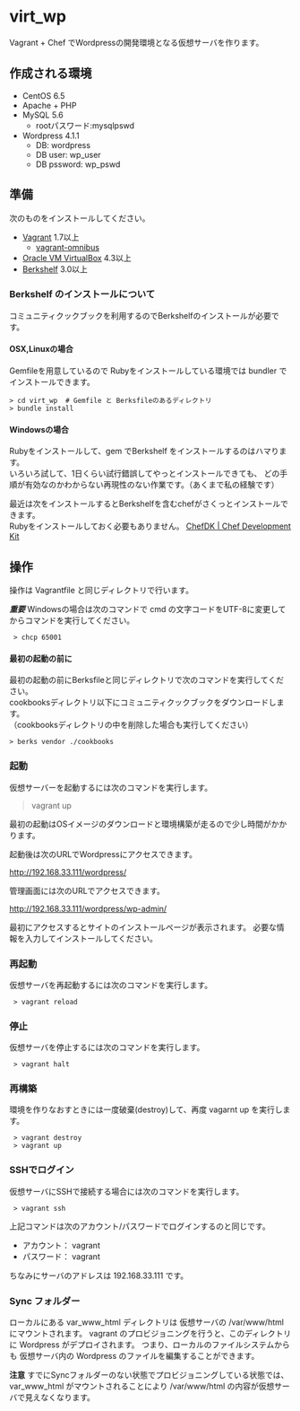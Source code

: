# virt_wp

Vagrant + Chef でWordpressの開発環境となる仮想サーバを作ります。

## 作成される環境

- CentOS 6.5
- Apache + PHP
- MySQL 5.6
  - rootパスワード:mysqlpswd
- Wordpress 4.1.1
  - DB: wordpress
  - DB user: wp_user
  - DB pssword: wp_pswd

## 準備

次のものをインストールしてください。

- [Vagrant](https://www.vagrantup.com/downloads.html) 1.7以上
  - [vagrant-omnibus](https://github.com/chef/vagrant-omnibus)
- [Oracle VM VirtualBox](https://www.virtualbox.org/wiki/Downloads) 4.3以上
- [Berkshelf](http://berkshelf.com/) 3.0以上

### Berkshelf のインストールについて

コミュニティクックブックを利用するのでBerkshelfのインストールが必要です。

#### OSX,Linuxの場合

Gemfileを用意しているので Rubyをインストールしている環境では bundler でインストールできます。

```
> cd virt_wp  # Gemfile と Berksfileのあるディレクトリ
> bundle install
```

#### Windowsの場合

Rubyをインストールして、gem でBerkshelf をインストールするのはハマります。  
いろいろ試して、1日くらい試行錯誤してやっとインストールできても、
どの手順が有効なのかわからない再現性のない作業です。（あくまで私の経験です）

最近は次をインストールするとBerkshelfを含むchefがさくっとインストールできます。  
Rubyをインストールしておく必要もありません。
[ ChefDK | Chef Development Kit](https://downloads.chef.io/chef-dk/windows/#/)

## 操作

操作は Vagrantfile と同じディレクトリで行います。

***重要*** Windowsの場合は次のコマンドで cmd の文字コードをUTF-8に変更してからコマンドを実行してください。

```
 > chcp 65001
```

#### 最初の起動の前に

最初の起動の前にBerksfileと同じディレクトリで次のコマンドを実行してください。  
cookbooksディレクトリ以下にコミュニティクックブックをダウンロードします。  
（cookbooksディレクトリの中を削除した場合も実行してください）

```
> berks vendor ./cookbooks
```
 
### 起動
 
仮想サーバーを起動するには次のコマンドを実行します。

 > vagrant up
 
最初の起動はOSイメージのダウンロードと環境構築が走るので少し時間がかかります。

起動後は次のURLでWordpressにアクセスできます。

http://192.168.33.111/wordpress/

管理画面には次のURLでアクセスできます。

http://192.168.33.111/wordpress/wp-admin/

最初にアクセスするとサイトのインストールページが表示されます。
必要な情報を入力してインストールしてください。

### 再起動

仮想サーバを再起動するには次のコマンドを実行します。

```
 > vagrant reload
```

### 停止

仮想サーバを停止するには次のコマンドを実行します。

```
 > vagrant halt
```

### 再構築

環境を作りなおすときには一度破棄(destroy)して、再度 vagarnt up を実行します。

```
 > vagrant destroy
 > vagrant up
```
 
### SSHでログイン

仮想サーバにSSHで接続する場合には次のコマンドを実行します。

```
 > vagrant ssh
```

上記コマンドは次のアカウント/パスワードでログインするのと同じです。

- アカウント： vagrant
- パスワード： vagrant

ちなみにサーバのアドレスは 192.168.33.111 です。

### Sync フォルダー

ローカルにある var_www_html ディレクトリは 仮想サーバの /var/www/html にマウントされます。
vagrant のプロビジョニングを行うと、このディレクトリに Wordpress がデプロイされます。
つまり、ローカルのファイルシステムからも 仮想サーバ内の Wordpress のファイルを編集することができます。

**注意** すでにSyncフォルダーのない状態でプロビジョニングしている状態では、var_www_html がマウントされることにより /var/www/html の内容が仮想サーバで見えなくなります。


